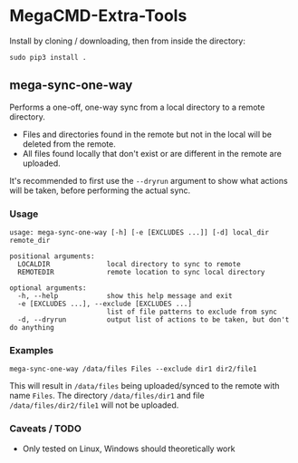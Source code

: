# MegaCMD-Extra-Tools

Install by cloning / downloading, then from inside the directory:
    
`sudo pip3 install .`


## mega-sync-one-way

Performs a one-off, one-way sync from a local directory to a remote directory.

* Files and directories found in the remote but not in the local will be deleted from the remote.
* All files found locally that don't exist or are different in the remote are uploaded.

It's recommended to first use the `--dryrun` argument to show what actions will be taken, before performing the actual sync.

### Usage

```
usage: mega-sync-one-way [-h] [-e [EXCLUDES ...]] [-d] local_dir remote_dir

positional arguments:
  LOCALDIR              local directory to sync to remote
  REMOTEDIR             remote location to sync local directory

optional arguments:
  -h, --help            show this help message and exit
  -e [EXCLUDES ...], --exclude [EXCLUDES ...]
                        list of file patterns to exclude from sync
  -d, --dryrun          output list of actions to be taken, but don't do anything
```

### Examples

`mega-sync-one-way /data/files Files --exclude dir1 dir2/file1`

This will result in `/data/files` being uploaded/synced to the remote with name `Files`. The directory `/data/files/dir1` and file `/data/files/dir2/file1` will not be uploaded.

### Caveats / TODO

* Only tested on Linux, Windows should theoretically work
